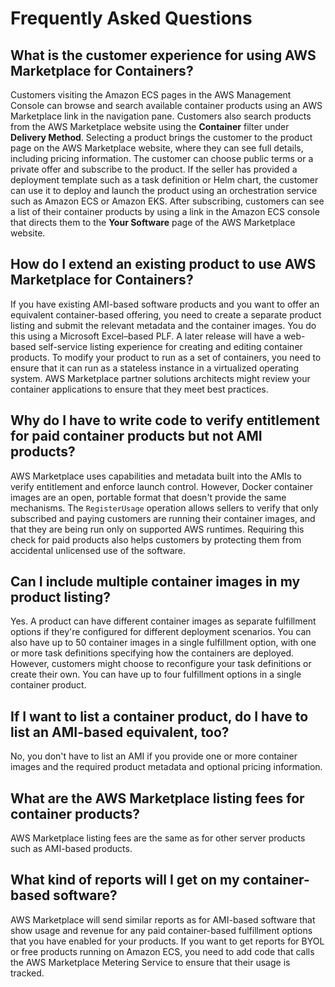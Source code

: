 # Frequently Asked Questions<a name="frequently-asked-questions"></a>

## What is the customer experience for using AWS Marketplace for Containers?<a name="what-is-the-customer-experience-for-using-aws-marketplace-for-containers"></a>

 Customers visiting the Amazon ECS pages in the AWS Management Console can browse and search available container products using an AWS Marketplace link in the navigation pane\. Customers also search products from the AWS Marketplace website using the **Container** filter under **Delivery Method**\. Selecting a product brings the customer to the product page on the AWS Marketplace website, where they can see full details, including pricing information\. The customer can choose public terms or a private offer and subscribe to the product\. If the seller has provided a deployment template such as a task definition or Helm chart, the customer can use it to deploy and launch the product using an orchestration service such as Amazon ECS or Amazon EKS\. After subscribing, customers can see a list of their container products by using a link in the Amazon ECS console that directs them to the **Your Software** page of the AWS Marketplace website\. 

## How do I extend an existing product to use AWS Marketplace for Containers?<a name="how-do-i-extend-an-existing-product-to-use-aws-marketplace-for-containers"></a>

If you have existing AMI\-based software products and you want to offer an equivalent container\-based offering, you need to create a separate product listing and submit the relevant metadata and the container images\. You do this using a Microsoft Excel–based PLF\. A later release will have a web\-based self\-service listing experience for creating and editing container products\. To modify your product to run as a set of containers, you need to ensure that it can run as a stateless instance in a virtualized operating system\. AWS Marketplace partner solutions architects might review your container applications to ensure that they meet best practices\.

## Why do I have to write code to verify entitlement for paid container products but not AMI products?<a name="why-do-i-have-to-write-code-to-verify-entitlement-for-paid-container-products-but-not-ami-products"></a>

 AWS Marketplace uses capabilities and metadata built into the AMIs to verify entitlement and enforce launch control\. However, Docker container images are an open, portable format that doesn't provide the same mechanisms\. The `RegisterUsage` operation allows sellers to verify that only subscribed and paying customers are running their container images, and that they are being run only on supported AWS runtimes\. Requiring this check for paid products also helps customers by protecting them from accidental unlicensed use of the software\. 

## Can I include multiple container images in my product listing?<a name="can-i-include-multiple-container-images-in-my-product-listing"></a>

 Yes\. A product can have different container images as separate fulfillment options if they're configured for different deployment scenarios\. You can also have up to 50 container images in a single fulfillment option, with one or more task definitions specifying how the containers are deployed\. However, customers might choose to reconfigure your task definitions or create their own\. You can have up to four fulfillment options in a single container product\. 

## If I want to list a container product, do I have to list an AMI\-based equivalent, too?<a name="if-i-want-to-list-a-container-product-do-i-have-to-list-an-ami-based-equivalent-too"></a>

 No, you don't have to list an AMI if you provide one or more container images and the required product metadata and optional pricing information\. 

## What are the AWS Marketplace listing fees for container products?<a name="what-will-be-the-aws-marketplace-listing-fees-for-container-products"></a>

 AWS Marketplace listing fees are the same as for other server products such as AMI\-based products\. 

## What kind of reports will I get on my container\-based software?<a name="what-kind-of-reports-will-i-get-on-my-container-based-software"></a>

 AWS Marketplace will send similar reports as for AMI\-based software that show usage and revenue for any paid container\-based fulfillment options that you have enabled for your products\. If you want to get reports for BYOL or free products running on Amazon ECS, you need to add code that calls the AWS Marketplace Metering Service to ensure that their usage is tracked\. 
